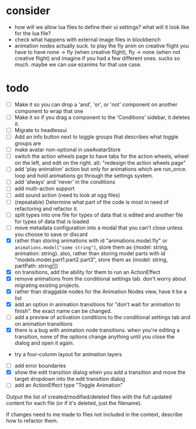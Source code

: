 # consider

- how will we allow lua files to define their ui settings? what will it look like for the lua file?
- check what happens with external image files in blockbench
- animation nodes actually suck. to play the fly anim on creative flight you have to have
  none -> fly (when creative flight), fly -> none (when not creative flight) and imagine if you
  had a few different ones. sucks so much. maybe we can use ezanims for that use case.

# todo

- [ ] Make it so you can drop a 'and', 'or', or 'not' component on another component to wrap that one
- [ ] Make it so if you drag a component to the 'Conditions' sidebar, it deletes it.
- [ ] Migrate to headlessui
- [ ] Add an info button next to toggle groups that describes what toggle groups are
- [ ] make avatar non-optional in useAvatarStore
- [ ] switch the action wheels page to have tabs for the action wheels, wheel on the left, and edit on the right. alt: "redesign the action wheels page"
- [ ] add 'play animation' action but only for animations which are run_once. loop and hold animations go through the settings system.
- [ ] add 'always' and 'never' in the conditions
- [ ] add multi-action support
- [ ] add sound action (need to look at ogg files)
- [ ] (repeatable) Determine what part of the code is most in need of refactoring and refactor it.
- [ ] split types into one file for types of data that is edited and another file for types of data that is loaded
- [ ] move metadata configuration into a modal that you can't close unless you choose to save or discard
- [x] rather than storing animations with id "animations.model.fly" or `animations.model["some string"]`, store them as {model: string, animation: string}. also, rather than storing model parts with id "models.model.part1.part2.part3", store them as {model: string, partPath: string[]}
- [x] on transitions, add the ability for them to run an ActionEffect
- [x] remove animations from the conditional settings tab. don't worry about migrating existing projects.
- [x] rather than draggable nodes for the Animation Nodes view, have it be a list
- [x] add an option in animation transitions for "don't wait for animation to finish". the exact name can be changed.
- [ ] add a preview of activation conditions to the conditional settings tab and on animation transitions
- [x] there is a bug with animation node transitions. when you're editing a transition, none of the options change anything until you close the dialog and open it again.
- try a four-column layout for animation layers
- [ ] add error boundaries
- [x] show the edit transition dialog when you add a transition and move the target dropdown into the edit transition dialog
- [ ] add an ActionEffect type "Toggle Animation"

Output the list of created/modified/deleted files with the full updated content for each file (or if it's deleted, just the filename).

If changes need to me made to files not included in the context, describe how to refactor them.

